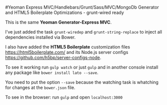 #Yeoman Express MVC/Handlebars/Grunt/Sass/MVC/MongoDb Generator and HTML5 Boilerplate Optimizations - grunt-wired ready

This is the same **Yeoman Generator-Express MVC**.

I've just added the task `grunt-wiredep` and `grunt-string-replace` to inject all dependencies installed via Bower.

I also have added the **HTML5 Boilerplate** customization files https://html5boilerplate.com/ and its Node.js server configs https://github.com/h5bp/server-configs-node.

To see it working run `gulp watch` or just `gulp` and in another console install any package like `bower install lato --save`.

You need to put the option `--save` because the watching task is whatching for changes at the `bower.json` file.

To see in the browser: run `gulp` and open `localhost:3000`